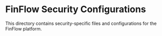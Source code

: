 # FinFlow Security Configurations

This directory contains security-specific files and configurations for the FinFlow platform.
